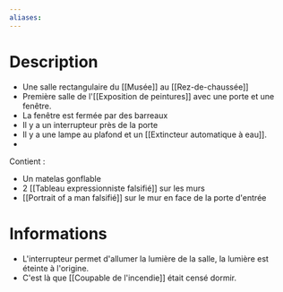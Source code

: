 ```yaml
---
aliases:
---
```

# Description
- Une salle rectangulaire du [[Musée]] au [[Rez-de-chaussée]]
- Première salle de l'[[Exposition de peintures]] avec une porte et une fenêtre.
- La fenêtre est fermée par des barreaux
- Il y a un interrupteur près de la porte
- Il y a une lampe au plafond et un [[Extincteur automatique à eau]].
- 
Contient : 
- Un matelas gonflable
- 2 [[Tableau expressionniste falsifié]] sur les murs
- [[Portrait of a man falsifié]] sur le mur en face de la porte d'entrée
# Informations
- L'interrupteur permet d'allumer la lumière de la salle, la lumière est éteinte à l'origine.
- C'est là que [[Coupable de l'incendie]] était censé dormir.